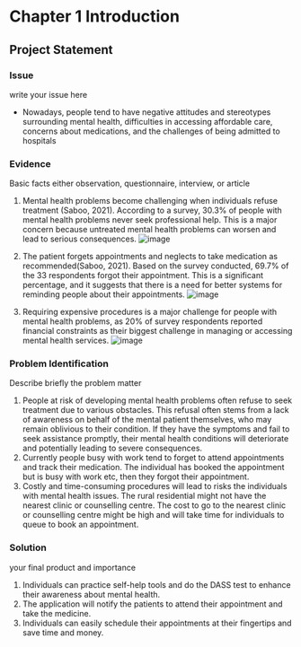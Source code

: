 # Chapter 1 Introduction
## Project Statement
### Issue
write your issue here
- Nowadays, people tend to have negative attitudes and stereotypes surrounding mental health, difficulties in accessing affordable care, concerns about medications, and the challenges of being admitted to hospitals

### Evidence
Basic facts either observation, questionnaire, interview, or article
1. Mental health problems become challenging when individuals refuse treatment (Saboo, 2021). According to a survey, 30.3% of people with mental health problems never seek professional help. This is a major concern because untreated mental health problems can worsen and lead to serious consequences. 
![image](https://github.com/addff/2310-CSP600/assets/92868643/00a8e1f9-bc3a-43f9-95d6-4585e230460c)

2. The patient forgets appointments and neglects to take medication as recommended(Saboo, 2021). Based on the survey conducted, 69.7% of the 33 respondents forgot their appointment. This is a significant percentage, and it suggests that there is a need for better systems for reminding people about their appointments.
![image](https://github.com/addff/2310-CSP600/assets/92868643/68d229fc-dcc2-436a-8fca-221e25f9c8ed)


3. Requiring expensive procedures is a major challenge for people with mental health problems, as 20% of survey respondents reported financial constraints as their biggest challenge in managing or accessing mental health services.
![image](https://github.com/addff/2310-CSP600/assets/92868643/c32d5f28-d895-4bde-8934-9a1ac8aa3643)


### Problem Identification
Describe briefly the problem matter
1. People at risk of developing mental health problems often refuse to seek treatment due to various obstacles. This refusal often stems from a lack of awareness on behalf of the mental patient themselves, who may remain oblivious to their condition. If they have the symptoms and fail to seek assistance promptly, their mental health conditions will deteriorate and potentially leading to severe consequences.
2. Currently people busy with work tend to forget to attend appointments and track their medication. The individual has booked the appointment but is busy with work etc, then they forgot their appointment.
3. Costly and time-consuming procedures will lead to risks the individuals with mental health issues. The rural residential might not have the nearest clinic or counselling centre. The cost to go to the nearest clinic or counselling centre might be high and will take time for individuals to queue to book an appointment.

### Solution
your final product and importance
1. Individuals can practice self-help tools and do the DASS test to enhance their awareness about mental health.
2. The application will notify the patients to attend their appointment and take the medicine.
3. Individuals can easily schedule their appointments at their fingertips and save time and money.


